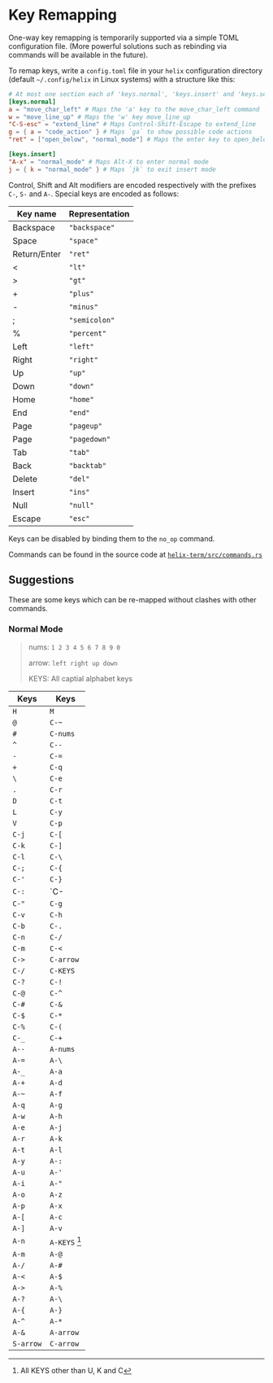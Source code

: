 # Key Remapping

One-way key remapping is temporarily supported via a simple TOML configuration
file. (More powerful solutions such as rebinding via commands will be
available in the future).

To remap keys, write a `config.toml` file in your `helix` configuration
directory (default `~/.config/helix` in Linux systems) with a structure like
this:

```toml
# At most one section each of 'keys.normal', 'keys.insert' and 'keys.select'
[keys.normal]
a = "move_char_left" # Maps the 'a' key to the move_char_left command
w = "move_line_up" # Maps the 'w' key move_line_up
"C-S-esc" = "extend_line" # Maps Control-Shift-Escape to extend_line
g = { a = "code_action" } # Maps `ga` to show possible code actions
"ret" = ["open_below", "normal_mode"] # Maps the enter key to open_below then re-enter normal mode

[keys.insert]
"A-x" = "normal_mode" # Maps Alt-X to enter normal mode
j = { k = "normal_mode" } # Maps `jk` to exit insert mode
```

Control, Shift and Alt modifiers are encoded respectively with the prefixes
`C-`, `S-` and `A-`. Special keys are encoded as follows:

| Key name     | Representation |
| ---          | ---            |
| Backspace    | `"backspace"`  |
| Space        | `"space"`      |
| Return/Enter | `"ret"`        |
| <            | `"lt"`         |
| \>           | `"gt"`         |
| \+           | `"plus"`       |
| \-           | `"minus"`      |
| ;            | `"semicolon"`  |
| %            | `"percent"`    |
| Left         | `"left"`       |
| Right        | `"right"`      |
| Up           | `"up"`         |
| Down         | `"down"`       |
| Home         | `"home"`       |
| End          | `"end"`        |
| Page         | `"pageup"`     |
| Page         | `"pagedown"`   |
| Tab          | `"tab"`        |
| Back         | `"backtab"`    |
| Delete       | `"del"`        |
| Insert       | `"ins"`        |
| Null         | `"null"`       |
| Escape       | `"esc"`        |

Keys can be disabled by binding them to the `no_op` command.

Commands can be found in the source code at [`helix-term/src/commands.rs`](https://github.com/helix-editor/helix/blob/master/helix-term/src/commands.rs)

## Suggestions
These are some keys which can be re-mapped without clashes with other commands.

### Normal Mode

> nums: `1 2 3 4 5 6 7 8 9 0`
> 
> arrow: `left right up down`
> 
> KEYS: All captial alphabet keys

|Keys|Keys|
|--|--|
|`H`  |`M`      |
|`@`  |`C-~`    |
|`#`  |`C-nums` |
|`^`  |`C--`    |
|`-`  |`C-=`    |
|`+`  |`C-q`    |
|`\`  |`C-e`    |
|`.`  |`C-r`    |
|`D`  |`C-t`    |
|`L`  |`C-y`    |
|`V`  |`C-p`    |
|`C-j`|`C-[`    |
|`C-k`|`C-]`    |
|`C-l`|`C-\`    |
|`C-;`|`C-{`    |
|`C-'`|`C-}`    |
|`C-:`|`C-|`    |
|`C-"`|`C-g`    |
|`C-v`|`C-h`    |
|`C-b`|`C-.`    |
|`C-n`|`C-/`    |
|`C-m`|`C-<`    |
|`C->`|`C-arrow`|
|`C-/`|`C-KEYS` |
|`C-?`|`C-!`    |
|`C-@`|`C-^`    |
|`C-#`|`C-&`    |
|`C-$`|`C-*`    |
|`C-%`|`C-(`    |
|`C-_`|`C-+`    |
|`A--`|`A-nums` |
|`A-=`|`A-\`    |
|`A-_`|`A-a`    |
|`A-+`|`A-d`    |
|`A-~`|`A-f`    |
|`A-q`|`A-g`    |
|`A-w`|`A-h`    |
|`A-e`|`A-j`    |
|`A-r`|`A-k`    |
|`A-t`|`A-l`    |
|`A-y`|`A-:`    |
|`A-u`|`A-'`    |
|`A-i`|`A-"`    |
|`A-o`|`A-z`    |
|`A-p`|`A-x`    |
|`A-[`|`A-c`    |
|`A-]`|`A-v`    |
|`A-n`|`A-KEYS` [^1]|
|`A-m`|`A-@`    |
|`A-/`|`A-#`    |
|`A-<`|`A-$`    |
|`A->`|`A-%`    |
|`A-?`|`A-\`    |
|`A-{`|`A-}`    |
|`A-^`|`A-*`    |
|`A-&`|`A-arrow`|
|`S-arrow`|`C-arrow`|


[^1]: All KEYS other than U, K and C

